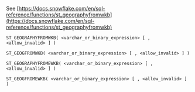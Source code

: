 See [https://docs.snowflake.com/en/sql-reference/functions/st_geographyfromwkb](https://docs.snowflake.com/en/sql-reference/functions/st_geographyfromwkb)
```
ST_GEOGRAPHYFROMWKB( <varchar_or_binary_expression> [ , <allow_invalid> ] )

ST_GEOGFROMWKB( <varchar_or_binary_expression> [ , <allow_invalid> ] )

ST_GEOGRAPHYFROMEWKB( <varchar_or_binary_expression> [ , <allow_invalid> ] )

ST_GEOGFROMEWKB( <varchar_or_binary_expression> [ , <allow_invalid> ] )
```
